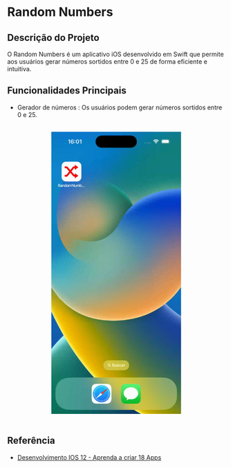 # Random Numbers

## Descrição do Projeto

O Random Numbers é um aplicativo iOS desenvolvido em Swift que permite aos usuários gerar números sortidos entre 0 e 25 de forma eficiente e intuitiva.

## Funcionalidades Principais

 - Gerador de números : Os usuários podem gerar números sortidos entre 0 e 25.

<br/>
<div align="center">
   <img src="https://github.com/KaduVuotto/random-numbers/blob/main/random-numbers.gif" width="300" />
</div>
<br/>

## Referência

 - [Desenvolvimento IOS 12 - Aprenda a criar 18 Apps](https://www.udemy.com/course/curso-desenvolvimento-ios/)
